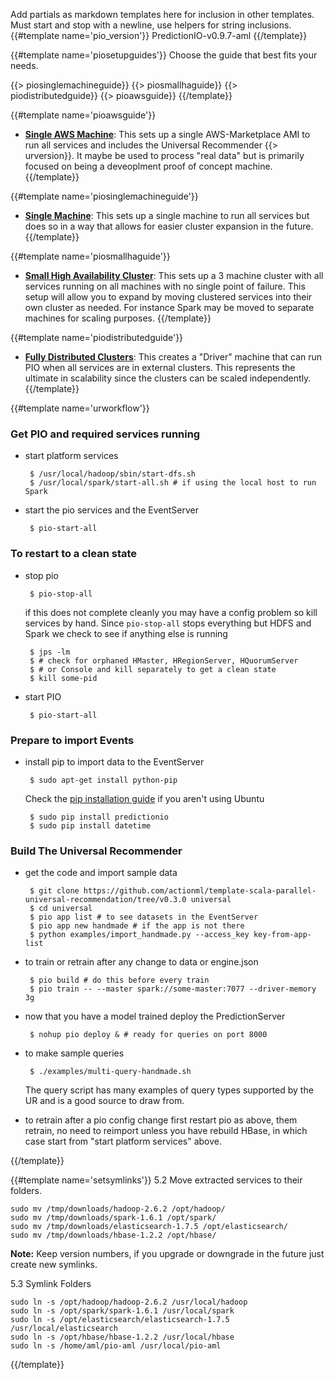 Add partials as markdown templates here for inclusion in other templates. Must start and stop with a newline, use helpers for string inclusions.
{{#template name='pio_version'}}
PredictionIO-v0.9.7-aml
{{/template}}

{{#template name='piosetupguides'}}
Choose the guide that best fits your needs.

{{> piosinglemachineguide}}
{{> piosmallhaguide}}
{{> piodistributedguide}}
{{> pioawsguide}}
{{/template}}

{{#template name='pioawsguide'}}
 - **[Single AWS Machine](/docs/single_machine_aws)**: This sets up a single AWS-Marketplace AMI to run all services and includes the Universal Recommender {{> urversion}}. It maybe be used to process "real data" but is primarily focused on being a deveoplment proof of concept machine.
{{/template}}

{{#template name='piosinglemachineguide'}}
 - **[Single Machine](/docs/single_machine)**: This sets up a single machine to run all services but does so in a way that allows for easier cluster expansion in the future.
{{/template}}

{{#template name='piosmallhaguide'}}
 - **[Small High Availability Cluster](/docs/small_ha_cluster)**: This sets up a 3 machine cluster with all services running on all machines with no single point of failure. This setup will allow you to expand by moving clustered services into their own cluster as needed. For instance Spark may be moved to separate machines for scaling purposes. 
{{/template}}

{{#template name='piodistributedguide'}}
 - **[Fully Distributed Clusters](/docs/single_driver_machine)**: This creates a "Driver" machine that can run PIO when all services are in external clusters. This represents the ultimate in scalability since the clusters can be scaled independently.
{{/template}}

{{#template name='urworkflow'}}

### Get PIO and required services running

 - start platform services
 
        $ /usr/local/hadoop/sbin/start-dfs.sh
        $ /usr/local/spark/start-all.sh # if using the local host to run Spark

 - start the pio services and the EventServer

        $ pio-start-all

### To restart to a clean state

 - stop pio

        $ pio-stop-all
        
    if this does not complete cleanly you may have a config problem so kill services by hand. Since `pio-stop-all` stops everything but HDFS and Spark we check to see if anything else is running 

        $ jps -lm
        $ # check for orphaned HMaster, HRegionServer, HQuorumServer
        $ # or Console and kill separately to get a clean state
        $ kill some-pid
        
 - start PIO

        $ pio-start-all
 
### Prepare to import Events
        
 - install pip to import data to the EventServer

        $ sudo apt-get install python-pip 
        
    Check the [pip installation guide](https://pip.pypa.io/en/stable/installing/) if you aren't using Ubuntu
        
        $ sudo pip install predictionio
        $ sudo pip install datetime
	
### Build The Universal Recommender

 - get the code and import sample data

        $ git clone https://github.com/actionml/template-scala-parallel-universal-recommendation/tree/v0.3.0 universal
        $ cd universal
        $ pio app list # to see datasets in the EventServer
        $ pio app new handmade # if the app is not there
        $ python examples/import_handmade.py --access_key key-from-app-list

 - to train or retrain after any change to data or engine.json
 
        $ pio build # do this before every train
        $ pio train -- --master spark://some-master:7077 --driver-memory 3g

 - now that you have a model trained deploy the PredictionServer

        $ nohup pio deploy & # ready for queries on port 8000

 - to make sample queries

        $ ./examples/multi-query-handmade.sh

    The query script has many examples of query types supported by the UR and is a good source to draw from.

 - to retrain after a pio config change first restart pio as above, them retrain, no need to reimport unless you have rebuild HBase, in which case start from "start platform services" above.

{{/template}}

{{#template name='setsymlinks'}}
5.2 Move extracted services to their folders.

	sudo mv /tmp/downloads/hadoop-2.6.2 /opt/hadoop/
	sudo mv /tmp/downloads/spark-1.6.1 /opt/spark/
	sudo mv /tmp/downloads/elasticsearch-1.7.5 /opt/elasticsearch/
	sudo mv /tmp/downloads/hbase-1.2.2 /opt/hbase/

**Note:** Keep version numbers, if you upgrade or downgrade in the future just create new symlinks.

5.3 Symlink Folders

	sudo ln -s /opt/hadoop/hadoop-2.6.2 /usr/local/hadoop
	sudo ln -s /opt/spark/spark-1.6.1 /usr/local/spark
	sudo ln -s /opt/elasticsearch/elasticsearch-1.7.5 /usr/local/elasticsearch
	sudo ln -s /opt/hbase/hbase-1.2.2 /usr/local/hbase
	sudo ln -s /home/aml/pio-aml /usr/local/pio-aml		
{{/template}}
